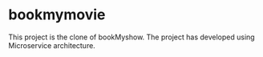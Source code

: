 # bookmymovie

This project is the clone of bookMyshow.
The project has developed using Microservice architecture.
